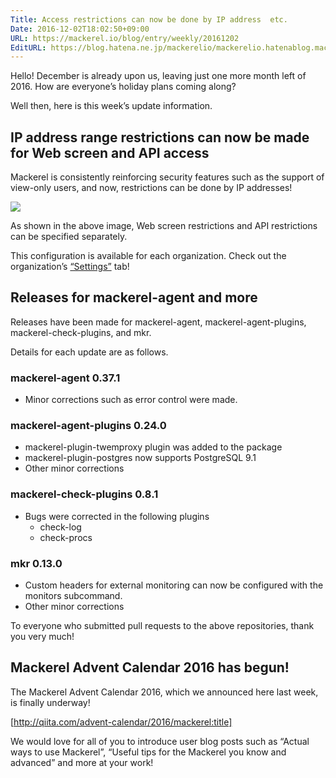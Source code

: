 ```yaml
---
Title: Access restrictions can now be done by IP address  etc.
Date: 2016-12-02T18:02:50+09:00
URL: https://mackerel.io/blog/entry/weekly/20161202
EditURL: https://blog.hatena.ne.jp/mackerelio/mackerelio.hatenablog.mackerel.io/atom/entry/10328749687197023725
---
```


Hello! December is already upon us, leaving just one more month left of 2016. How are everyone’s holiday plans coming along? 

Well then, here is this week’s update information.

## IP address range restrictions can now be made for Web screen and API access

Mackerel is consistently reinforcing security features such as the support of view-only users, and now, restrictions can be done by IP addresses!

![](https://cdn-ak.f.st-hatena.com/images/fotolife/a/andyyk/20161202/20161202175815.png)

As shown in the above image, Web screen restrictions and API restrictions can be specified separately. 

This configuration is available for each organization. Check out the organization’s [“Settings”](https://mackerel.io/my?tab=setting) tab!

## Releases for mackerel-agent and more

Releases have been made for mackerel-agent, mackerel-agent-plugins, mackerel-check-plugins, and mkr.

Details for each update are as follows. 

### mackerel-agent 0.37.1

* Minor corrections such as error control were made.

### mackerel-agent-plugins 0.24.0

* mackerel-plugin-twemproxy plugin was added to the package
* mackerel-plugin-postgres now supports PostgreSQL 9.1 
* Other minor corrections

### mackerel-check-plugins 0.8.1

* Bugs were corrected in the following plugins
    * check-log
    * check-procs

### mkr 0.13.0

* Custom headers for external monitoring can now be configured with the monitors subcommand.
* Other minor corrections

To everyone who submitted pull requests to the above repositories, thank you very much!

## Mackerel Advent Calendar 2016 has begun!

The Mackerel Advent Calendar 2016, which we announced here last week, is finally underway!

[http://qiita.com/advent-calendar/2016/mackerel:title]

We would love for all of you to introduce user blog posts such as “Actual ways to use Mackerel”, “Useful tips for the Mackerel you know and advanced” and more at your work!


